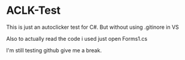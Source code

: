 # ACLK-Test
This is just an autoclicker test for C#. But without using .gitinore in VS

Also to actually read the code i used just open Forms1.cs

I'm still testing github give me a break.
